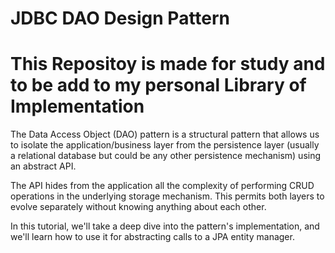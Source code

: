 # JDBC DAO Design Pattern 
# This Repositoy is made for study and to be add to my personal Library of Implementation

The Data Access Object (DAO) pattern is a structural pattern that allows us to isolate the application/business 
layer from the persistence layer (usually a relational database but could be any other persistence mechanism) 
using an abstract API.

The API hides from the application all the complexity of performing CRUD operations in the underlying storage mechanism. 
This permits both layers to evolve separately without knowing anything about each other.

In this tutorial, we'll take a deep dive into the pattern's implementation, and we'll learn how to use it for abstracting 
calls to a JPA entity manager.
